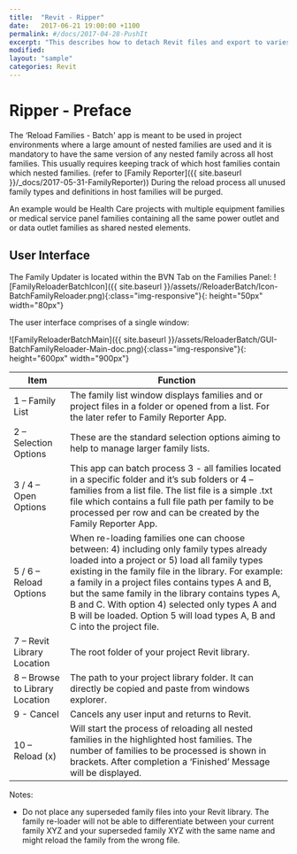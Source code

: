```yaml
---
title:  "Revit - Ripper"
date:   2017-06-21 19:00:00 +1100
permalink: #/docs/2017-04-28-PushIt
excerpt: "This describes how to detach Revit files and export to varies other formats at the same time."
modified:
layout: "sample"
categories: Revit
---
```


# Ripper - Preface

The ‘Reload Families - Batch' app is meant to be used in project environments where a large amount of nested families are used and it is mandatory to have the same version of any nested family across all host families. This usually requires keeping track of which host families contain which nested families. (refer to [Family Reporter]({{ site.baseurl }}/_docs/2017-05-31-FamilyReporter)) During the reload process all unused family types and definitions in host families will be purged.

An example would be Health Care projects with multiple equipment families or medical service panel families containing all the same power outlet and or data outlet families as shared nested elements.

## User Interface

The Family Updater is located within the BVN Tab on the Families Panel:
![FamilyReloaderBatchIcon]({{ site.baseurl }}/assets//ReloaderBatch/Icon-BatchFamilyReloader.png){:class="img-responsive"}{: height="50px" width="80px"}

The user interface comprises of a single window:

![FamilyReloaderBatchMain]({{ site.baseurl }}/assets/ReloaderBatch/GUI-BatchFamilyReloader-Main-doc.png){:class="img-responsive"}{: height="600px" width="900px"}

| Item | Function |
|------|----------|
| 1 – Family List | The family list window displays families and or project files in a folder or opened from a list. For the later refer to Family Reporter App. |
| 2 – Selection Options | These are the standard selection options aiming to help to manage larger family lists. |
| 3 / 4 – Open Options | This app can batch process 3 - all families located in a specific folder and it’s sub folders or 4 – families from a list file. The list file is a simple .txt file which contains a full file path per family to be processed per row and can be created by the Family Reporter App. |
| 5 / 6 – Reload Options | When re-loading families one can choose between: 4) including only family types already loaded into a project or 5) load all family types existing in the family file in the library. For example: a family in a project files contains types A and B, but the same family in the library contains types A, B and C. With option 4) selected only types A and B will be loaded. Option 5 will load types A, B and C into the project file. |
| 7 – Revit Library Location | The root folder of your project Revit library. |
| 8 – Browse to Library Location | The path to your project library folder. It can directly be copied and paste from windows explorer. |
| 9 - Cancel | Cancels any user input and returns to Revit. |
| 10 – Reload (x) | Will start the process of reloading all nested families in the highlighted host families. The number of families to be processed is shown in brackets. After completion a ‘Finished’ Message will be displayed. |

Notes:

* Do not place any superseded family files into your Revit library. The family re-loader will not be able to differentiate between your current family XYZ and your superseded family XYZ with the same name and might reload the family from the wrong file.